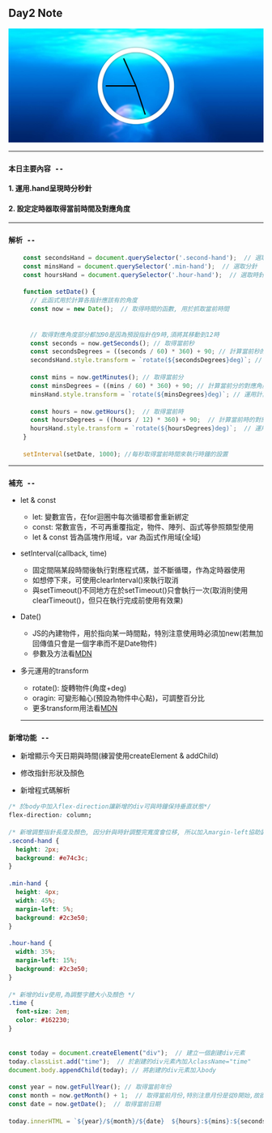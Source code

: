 ## **Day2 Note**


<div align=center><img src="js_css_clock.png" width=800></div>

---
### `本日主要內容 --`
#### 1. 運用.hand呈現時分秒針
#### 2. 設定定時器取得當前時間及對應角度
---


### `解析 --`


```js
    const secondsHand = document.querySelector('.second-hand');  // 選取秒針
    const minsHand = document.querySelector('.min-hand');  // 選取分針
    const hoursHand = document.querySelector('.hour-hand');  // 選取時針

    function setDate() {
      // 此函式用於計算各指針應該有的角度
      const now = new Date();  // 取得時間的函數, 用於抓取當前時間


      // 取得對應角度部分都加90是因為預設指針在9時,須將其移動到12時
      const seconds = now.getSeconds(); // 取得當前秒
      const secondsDegrees = ((seconds / 60) * 360) + 90; // 計算當前秒的對應角度
      secondsHand.style.transform = `rotate(${secondsDegrees}deg)`; // 運用計算出秒的對應角度修改transform的角度

      const mins = now.getMinutes(); // 取得當前分
      const minsDegrees = ((mins / 60) * 360) + 90; // 計算當前分的對應角度
      minsHand.style.transform = `rotate(${minsDegrees}deg)`; // 運用計算出分的對應角度修改transform的角度  

      const hours = now.getHours();  // 取得當前時
      const hoursDegrees = ((hours / 12) * 360) + 90;  // 計算當前時的對應角度
      hoursHand.style.transform = `rotate(${hoursDegrees}deg)`;  // 運用計算出時的對應角度修改transform的角度
    }

    setInterval(setDate, 1000); //每秒取得當前時間來執行時鐘的設置

```

---

### **`補充 --`**
* let & const
  * let: 變數宣告，在for迴圈中每次循環都會重新綁定
  * const: 常數宣告，不可再重覆指定，物件、陣列、函式等參照類型使用
  * let & const 皆為區塊作用域，var 為函式作用域(全域)

* setInterval(callback, time)
  * 固定間隔某段時間後執行對應程式碼，並不斷循環，作為定時器使用
  * 如想停下來，可使用clearInterval()來執行取消
  * 與setTimeout()不同地方在於setTimeout()只會執行一次(取消則使用clearTimeout()，但只在執行完成前使用有效果)

* Date()
  * JS的內建物件，用於指向某一時間點，特別注意使用時必須加new(若無加回傳值只會是一個字串而不是Date物件)
  * 參數及方法看[MDN](https://developer.mozilla.org/en-US/docs/Web/JavaScript/Reference/Global_Objects/Date)

* 多元運用的transform
  * rotate(): 旋轉物件(角度+deg)
  * oragin: 可變形軸心(預設為物件中心點)，可調整百分比
  * 更多transform用法看[MDN](https://developer.mozilla.org/en-US/docs/Web/CSS/transform)


  ---

### **`新增功能 --`**
* 新增顯示今天日期與時間(練習使用createElement & addChild)
* 修改指針形狀及顏色

* 新增程式碼解析

```css
/* 於body中加入flex-direction讓新增的div可與時鐘保持垂直狀態*/
flex-direction: column;

/* 新增調整指針長度及顏色, 因分針與時針調整完寬度會位移, 所以加入margin-left協助調整位置*/
.second-hand {
  height: 2px;
  background: #e74c3c;
}

.min-hand {
  height: 4px;
  width: 45%;
  margin-left: 5%;
  background: #2c3e50;
}

.hour-hand {
  width: 35%;
  margin-left: 15%;
  background: #2c3e50;
}

/* 新增的div使用,為調整字體大小及顏色 */
.time {
  font-size: 2em;
  color: #162230;
}

```


```js

const today = document.createElement("div");  // 建立一個創建div元素
today.classList.add("time");  // 於創建的div元素內加入className="time"
document.body.appendChild(today); // 將創建的div元素加入body

const year = now.getFullYear(); // 取得當前年份
const month = now.getMonth() + 1;  // 取得當前月份,特別注意月份是從0開始,故欲取得當前月份需+1
const date = now.getDate();  // 取得當前日期

today.innerHTML = `${year}/${month}/${date}  ${hours}:${mins}:${seconds}`;  // 將當前的年月日及時分秒加入進創建的div內

```